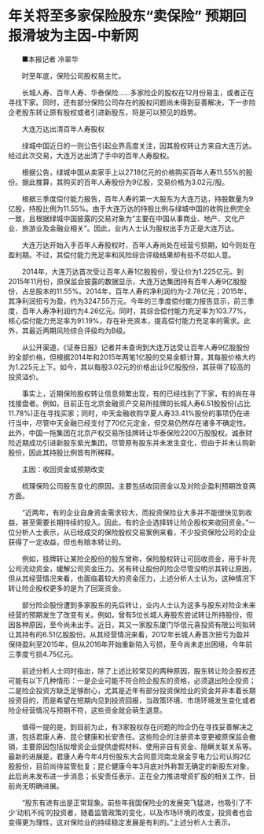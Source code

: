 # 年关将至多家保险股东“卖保险” 预期回报滑坡为主因-中新网

　　■本报记者 冷翠华

　　时至年底，保险公司股权易主忙。

　　长城人寿、百年人寿、华泰保险……多家险企的股权在12月份易主，或者正在寻找下家。同时，还有部分保险公司存在的股权问题尚未得到妥善解决，下一步险企老股东转让原有股权或者引进新股东，将是可以预见的趋势。

　　大连万达出清百年人寿股权

　　绿城中国近日的一则公告引起业界高度关注，因其股权转让方来自大连万达。经过此次交易，大连万达出清了手中的百年人寿股权。

　　根据公告，绿城中国从卖家手上以27.18亿元的价格购买百年人寿11.55%的股份。据此推算，其购买的百年人寿股份为9亿股，交易价格为3.02元/股。

　　根据三季度偿付能力报告，百年人寿的第一大股东为大连万达，持股数量为9亿股，持股比例为11.55%。由于大连万达的持股比例与绿城中国的收购比例完全一致，且根据绿城中国披露的交易对象为“主要在中国从事商业、地产、文化产业、旅游业及金融业相关”。因此，业内人士认为股权出手方正是大连万达。

　　大连万达开始入手百年人寿股权时，百年人寿尚处在经营亏损期，如今则处在盈利期。不过，其偿付能力充足率和风险综合评级结果却有些不尽如人意。

　　2014年，大连万达首次受让百年人寿1亿股股份，受让价为1.225亿元。到2015年11月份，原保监会披露的数据显示，大连万达集团持有百年人寿9亿股股份，占总股本的11.55%。2014年，百年人寿的净利润约为-2.78亿元；2015年，其净利润扭亏为盈，约为3247.55万元。今年的三季度偿付能力报告显示，前三季度，百年人寿净利润约为4.26亿元。同时，其综合偿付能力充足率为103.77%，核心偿付能力充足率为91.19%，存在补充资本，提高偿付能力充足率的需求。此外，其最近两期风险综合评级均为B级。

　　从公开渠道，《证券日报》记者并未查询到大连万达受让百年人寿9亿股股份的全部价格，但根据2014年和2015年两笔1亿股的交易金额计算，其每股价格大约为1.225元上下。如今，其以每股3.02元的价格出让9亿股股份，其获得了较高的投资溢价。

　　事实上，近期保险股权转让信息频繁出现，有的已经找到了下家，有的尚在寻找接盘者。例如，目前正在北京金融资产交易所挂牌的长城人寿6.51股股份(占比11.78%)正在寻找买家；同时，中天金融收购华夏人寿33.41%股份的事项仍在进行当中，尽管中天金融已经支付了70亿元定金，但交易仍然存在诸多不确定性。此外，中国一拖集团在北京产权交易所挂牌转让华泰保险2200万股股权。诚泰财险近期成功引进新股东紫光集团，尽管原有股东并未发生变化，但由于并未认购新股份，因此其持股比例皆有所稀释。

　　主因：收回资金或预期改变

　　梳理保险公司股东变化的原因，主要包括收回资金以及对险企盈利预期改变两方面。

　　“近两年，有的企业自身资金需求较大，而投资保险业大多并不能很快见到收益，甚至需要长期持续的投入。因此，有的企业选择转让险企股权来收回资金。”一位分析人士表示，从已经成交的保险股权交易案例来看，不少投资保险公司的企业获得了一定收益，但也有赔本转让的。

　　例如，挂牌转让某险企股份的股东曾称，保险股权转让可回收资金，用于补充公司流动资金，缓解公司资金压力。另有转让股份的险企尽管没明示其转让原因，但从其经营情况来看，也面临着较大的资金压力，上述分析人士认为，这种情况下转让险企股权更多的是为了回笼资金。

　　部分险企股份遭到多家股东的先后转让，业内人士认为这多与股东对险企未来经营的预期发生了改变有关。例如，曾有5位长城人寿股东尝试转让所持股份，但因各种原因，至今尚未出手。近日，其又一家股东厦门华信元喜投资有限公司拟转让其持有的6.51亿股股份。从其经营情况来看，2012年长城人寿首次扭亏为盈并保持盈利至2015年，但从2016年开始重新陷入亏损，至今尚未走出困境，今年前三季度亏损4.75亿元。

　　前述分析人士同时指出，除了上述比较常见的两种原因，股东转让险企股权还可能有以下几种情形：一是企业可能不符合险企股东的资格，必须退出险企投资；二是险企投资方缺乏足够耐心，尤其是近年有部分投资保险业的资金并非本着长期投资目的，而是希望在短期内见到投资回报，当政策环境、市场环境发生变化或者险企经营情况与预期不符，这些资金就会萌生退意。

　　值得一提的是，到目前为止，有3家股权存在问题的险企仍在寻找妥善解决之道，包括君康人寿、昆仑健康和长安责任。这些险企的注册资本变更被原保监会撤销，主要原因包括拟增资企业提供虚假材料、使用非自有资金、隐瞒关联关系等。最新的进展是，君康人寿今年4月份股东大会同意河南龙泉金亨电力公司认购2亿股股份，目前尚待监管批复；昆仑健康今年3月底对外称暂无确定的新股东对象，此后尚未发布进一步消息；长安责任表示，正在全力推进增资扩股的相关工作，目前尚无明确进展。

　　“股东有进有出是正常现象。前些年我国保险业的发展突飞猛进，也吸引了不少‘动机不纯’的投资者，随着监管政策的变化，以及市场环境的改变，投资者也会变得更为理性，这对保险业的持续稳定发展是有利的。”上述分析人士表示。
